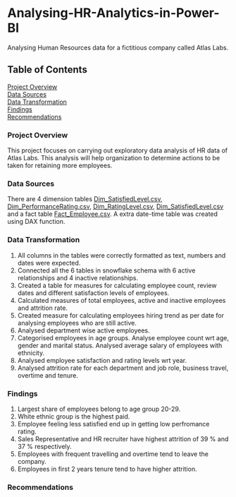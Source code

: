 # Analysing-HR-Analytics-in-Power-BI  
Analysing Human Resources data for a fictitious company called Atlas Labs.

## Table of Contents

[Project Overview](#Project-Overview)  
[Data Sources](#Data-Sources)  
[Data Transformation](#Data-Transformation)  
[Findings](#Findings)  
[Recommendations](#Recommendations)  

### Project Overview

This project focuses on carrying out exploratory data analysis of HR data of Atlas Labs. This analysis will help organization to determine actions to be taken for retaining more employees.

### Data Sources

There are 4 dimension tables [Dim_SatisfiedLevel.csv](https://github.com/riteshgogade/Analysing-HR-Analytics-in-Power-BI/blob/main/Dim_EducationLevel.csv), [Dim_PerformanceRating.csv](https://github.com/riteshgogade/Analysing-HR-Analytics-in-Power-BI/blob/main/Dim_PerformanceRating.csv), [Dim_RatingLevel.csv](https://github.com/riteshgogade/Analysing-HR-Analytics-in-Power-BI/blob/main/Dim_RatingLevel.csv), [Dim_SatisfiedLevel.csv](https://github.com/riteshgogade/Analysing-HR-Analytics-in-Power-BI/blob/main/Dim_SatisfiedLevel.csv) and a fact table [Fact_Employee.csv](https://github.com/riteshgogade/Analysing-HR-Analytics-in-Power-BI/blob/main/Fact_Employee.csv). A extra date-time table was created using DAX function.

### Data Transformation

1. All columns in the tables were correctly formatted as text, numbers and dates were expected.
2. Connected all the 6 tables in snowflake schema with 6 active relationships and 4 inactive relationships.
3. Created a table for measures for calculating employee count, review dates and different satisfaction levels of employees.
4. Calculated measures of total employees, active and inactive employees and attrition rate.
5. Created measure for calculating employees hiring trend as per date for analysing employees who are still active.
6. Analysed department wise active employees.
7. Categorised employees in age groups. Analyse employee count wrt age, gender and marital status. Analysed average salary of employees with ethnicity.
8. Analysed employee satisfaction and rating levels wrt year.
9. Analysed attrition rate for each department and job role, business travel, overtime and tenure.

### Findings

1. Largest share of employees belong to age group 20-29.
2. White ethnic group is the highest paid.
3. Employee feeling less satisfied end up in getting low perfromance rating.
4. Sales Representative and HR recruiter have highest attrition of 39 % and 37 % respectively.
5. Employees with frequent travelling and overtime tend to leave the company.
6. Employees in first 2 years tenure tend to have higher attrition.

### Recommendations

